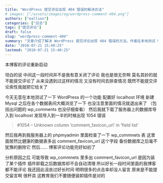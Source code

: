 ```yaml
---
title: "WordPress 提交评论出现 404 错误的解决办法"
# images: ["/assets/images/og/wordpress-comment-404.png"]
authors: ["eallion"]
categories: ["日志"]
tags: ["提交评论"]
draft: false
slug: "wordpress-comment-404"
summary: "文章介绍了解决 WordPress 提交评论出现 404 错误的方法。作者在本地测试 WordPress 功能时，发现数据库中多出一个字段导致错误，经过删除该字段后成功修复评论功能。分析原因可能是安装插件后未自动清理数据库所致。作者提醒读者不要随意安装和卸载插件。"
date: "2010-07-21 15:40:25"
lastmod: "2010-07-21 15:40:25"
---
```


本博客的评论重新启动

坦白的说
中间这一段时间并不是我有意关闭了评论
我也是很无奈啊
莫名其妙的就不能提交评论了
从来没遇到过这样的情况
又没有时间去排查情况
既然不能提交评论索性我就把它给关了

今天无意在本地测试了一下 WordPress 的一个功能
配置好 localhost 环境
新建 Mysql 之后在各个数据表间大概浏览了一下
也没注意里面的情况就退出来了
（包括出问题的 wp_comments 也没仔细查看）
然后我就下载了服务器上的数据库导入到 localhost
发现导入到一半的时候出现 1054 错误

> #1054 – Unknown column ‘comment_favicon_url’ in ‘field list’

然后我再到我服务器上的 phpmyadmin 里面检查了一下 wp_commnets 表
这里面居然比健康的数据表多出 comment_favicon_url 这个字段
备份数据库之后毫不犹豫的删除它
然后……
博客评论功能完好如初了

分析原因之后
可能导致 wp_commnets 里多出 comment_favicon_url 是因为装了某个插件
插件卸载之后数据库却不会自动清理
所以好长一段时间里面的我博客都不能评论
我还因此沮丧过好长时间
明明很多的点击率却没人留言
原来是不能提交留言啊
很杯具
这教育我们不要随便装卸插件是对的
